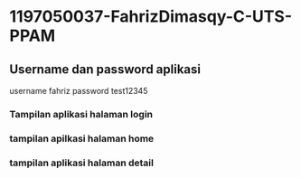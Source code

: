 # 1197050037-FahrizDimasqy-C-UTS-PPAM

## Username dan password aplikasi
username fahriz
password test12345

### Tampilan aplikasi halaman login


### tampilan apilkasi halaman home


### tampilan aplikasi halaman detail
